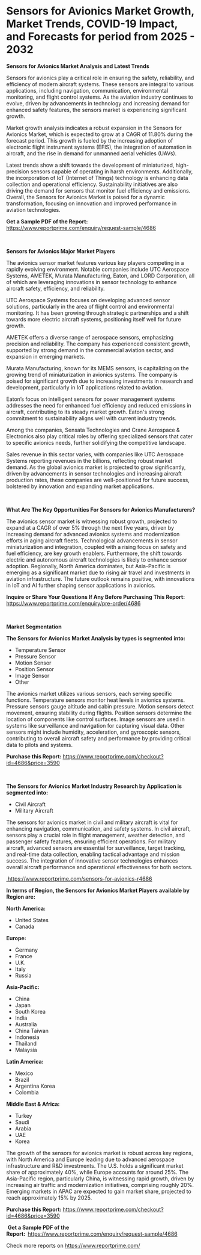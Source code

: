 <p><h1>Sensors for Avionics Market Growth, Market Trends, COVID-19 Impact, and Forecasts for period from 2025 - 2032</h1></p><p><strong>Sensors for Avionics Market Analysis and Latest Trends</strong></p>
<p><p>Sensors for avionics play a critical role in ensuring the safety, reliability, and efficiency of modern aircraft systems. These sensors are integral to various applications, including navigation, communication, environmental monitoring, and flight control systems. As the aviation industry continues to evolve, driven by advancements in technology and increasing demand for enhanced safety features, the sensors market is experiencing significant growth.</p><p>Market growth analysis indicates a robust expansion in the Sensors for Avionics Market, which is expected to grow at a CAGR of 11.80% during the forecast period. This growth is fueled by the increasing adoption of electronic flight instrument systems (EFIS), the integration of automation in aircraft, and the rise in demand for unmanned aerial vehicles (UAVs). </p><p>Latest trends show a shift towards the development of miniaturized, high-precision sensors capable of operating in harsh environments. Additionally, the incorporation of IoT (Internet of Things) technology is enhancing data collection and operational efficiency. Sustainability initiatives are also driving the demand for sensors that monitor fuel efficiency and emissions. Overall, the Sensors for Avionics Market is poised for a dynamic transformation, focusing on innovation and improved performance in aviation technologies.</p></p>
<p><strong>Get a Sample PDF of the Report:&nbsp;</strong> <a href="https://www.reportprime.com/enquiry/request-sample/4686?utm_campaign=2277&utm_medium=2&utm_source=Github&utm_content=ia&utm_term=19032025&utm_id=sensors-for-avionics">https://www.reportprime.com/enquiry/request-sample/4686</a></p>
<p>&nbsp;</p>
<p><strong>Sensors for Avionics Major Market Players</strong></p>
<p><p>The avionics sensor market features various key players competing in a rapidly evolving environment. Notable companies include UTC Aerospace Systems, AMETEK, Murata Manufacturing, Eaton, and LORD Corporation, all of which are leveraging innovations in sensor technology to enhance aircraft safety, efficiency, and reliability.</p><p>UTC Aerospace Systems focuses on developing advanced sensor solutions, particularly in the area of flight control and environmental monitoring. It has been growing through strategic partnerships and a shift towards more electric aircraft systems, positioning itself well for future growth.</p><p>AMETEK offers a diverse range of aerospace sensors, emphasizing precision and reliability. The company has experienced consistent growth, supported by strong demand in the commercial aviation sector, and expansion in emerging markets.</p><p>Murata Manufacturing, known for its MEMS sensors, is capitalizing on the growing trend of miniaturization in avionics systems. The company is poised for significant growth due to increasing investments in research and development, particularly in IoT applications related to aviation.</p><p>Eaton’s focus on intelligent sensors for power management systems addresses the need for enhanced fuel efficiency and reduced emissions in aircraft, contributing to its steady market growth. Eaton's strong commitment to sustainability aligns well with current industry trends.</p><p>Among the companies, Sensata Technologies and Crane Aerospace & Electronics also play critical roles by offering specialized sensors that cater to specific avionics needs, further solidifying the competitive landscape.</p><p>Sales revenue in this sector varies, with companies like UTC Aerospace Systems reporting revenues in the billions, reflecting robust market demand. As the global avionics market is projected to grow significantly, driven by advancements in sensor technologies and increasing aircraft production rates, these companies are well-positioned for future success, bolstered by innovation and expanding market applications.</p></p>
<p>&nbsp;</p>
<p><strong>What Are The Key Opportunities For Sensors for Avionics Manufacturers?</strong></p>
<p><p>The avionics sensor market is witnessing robust growth, projected to expand at a CAGR of over 5% through the next five years, driven by increasing demand for advanced avionics systems and modernization efforts in aging aircraft fleets. Technological advancements in sensor miniaturization and integration, coupled with a rising focus on safety and fuel efficiency, are key growth enablers. Furthermore, the shift towards electric and autonomous aircraft technologies is likely to enhance sensor adoption. Regionally, North America dominates, but Asia-Pacific is emerging as a significant market due to rising air travel and investments in aviation infrastructure. The future outlook remains positive, with innovations in IoT and AI further shaping sensor applications in avionics.</p></p>
<p><strong>Inquire or Share Your Questions If Any Before Purchasing This Report:</strong> <a href="https://www.reportprime.com/enquiry/pre-order/4686?utm_campaign=2277&utm_medium=2&utm_source=Github&utm_content=ia&utm_term=19032025&utm_id=sensors-for-avionics">https://www.reportprime.com/enquiry/pre-order/4686</a></p>
<p>&nbsp;</p>
<p><strong>Market Segmentation</strong></p>
<p><strong>The Sensors for Avionics Market Analysis by types is segmented into:</strong></p>
<p><ul><li>Temperature Sensor</li><li>Pressure Sensor</li><li>Motion Sensor</li><li>Position Sensor</li><li>Image Sensor</li><li>Other</li></ul></p>
<p><p>The avionics market utilizes various sensors, each serving specific functions. Temperature sensors monitor heat levels in avionics systems. Pressure sensors gauge altitude and cabin pressure. Motion sensors detect movement, ensuring stability during flights. Position sensors determine the location of components like control surfaces. Image sensors are used in systems like surveillance and navigation for capturing visual data. Other sensors might include humidity, acceleration, and gyroscopic sensors, contributing to overall aircraft safety and performance by providing critical data to pilots and systems.</p></p>
<p><strong>Purchase this Report:&nbsp;</strong><a href="https://www.reportprime.com/checkout?id=4686&price=3590&utm_campaign=2277&utm_medium=2&utm_source=Github&utm_content=ia&utm_term=19032025&utm_id=sensors-for-avionics">https://www.reportprime.com/checkout?id=4686&price=3590</a></p>
<p>&nbsp;</p>
<p><strong>The Sensors for Avionics Market Industry Research by Application is segmented into:</strong></p>
<p><ul><li>Civil Aircraft</li><li>Military Aircraft</li></ul></p>
<p><p>The sensors for avionics market in civil and military aircraft is vital for enhancing navigation, communication, and safety systems. In civil aircraft, sensors play a crucial role in flight management, weather detection, and passenger safety features, ensuring efficient operations. For military aircraft, advanced sensors are essential for surveillance, target tracking, and real-time data collection, enabling tactical advantage and mission success. The integration of innovative sensor technologies enhances overall aircraft performance and operational effectiveness for both sectors.</p></p>
<p><a href="https://www.reportprime.com/sensors-for-avionics-r4686?utm_campaign=2277&utm_medium=2&utm_source=Github&utm_content=ia&utm_term=19032025&utm_id=sensors-for-avionics">&nbsp;https://www.reportprime.com/sensors-for-avionics-r4686</a></p>
<p><strong>In terms of Region, the Sensors for Avionics Market Players available by Region are:</strong></p>
<p>
    <p> <strong> North America: </strong>
        <ul>
            <li>United States</li>
            <li>Canada</li>
        </ul>
        </p> 
    <p> <strong> Europe: </strong>
        <ul>
            <li>Germany</li>
            <li>France</li>
            <li>U.K.</li>
            <li>Italy</li>
            <li>Russia</li>
        </ul>
        </p> 
    <p> <strong> Asia-Pacific: </strong>
        <ul>
            <li>China</li>
            <li>Japan</li>
            <li>South Korea</li>
            <li>India</li>
            <li>Australia</li>
            <li>China Taiwan</li>
            <li>Indonesia</li>
            <li>Thailand</li>
            <li>Malaysia</li>
        </ul>
        </p> 
    <p> <strong> Latin America: </strong>
        <ul>
            <li>Mexico</li>
            <li>Brazil</li>
            <li>Argentina Korea</li>
            <li>Colombia</li>
        </ul>
        </p> 
    <p> <strong> Middle East & Africa: </strong>
        <ul>
            <li>Turkey</li>
            <li>Saudi</li>
            <li>Arabia</li>
            <li>UAE</li>
            <li>Korea</li>
        </ul>
    </p>
    </p>
<p><p>The growth of the sensors for avionics market is robust across key regions, with North America and Europe leading due to advanced aerospace infrastructure and R&D investments. The U.S. holds a significant market share of approximately 40%, while Europe accounts for around 25%. The Asia-Pacific region, particularly China, is witnessing rapid growth, driven by increasing air traffic and modernization initiatives, comprising roughly 20%. Emerging markets in APAC are expected to gain market share, projected to reach approximately 15% by 2025.</p></p>
<p><strong>Purchase this Report: </strong><a href="https://www.reportprime.com/checkout?id=4686&price=3590&utm_campaign=2277&utm_medium=2&utm_source=Github&utm_content=ia&utm_term=19032025&utm_id=sensors-for-avionics">https://www.reportprime.com/checkout?id=4686&price=3590</a></p>
<p>&nbsp;<strong>Get a Sample PDF of the Report:&nbsp;&nbsp;</strong><a href="https://www.reportprime.com/enquiry/request-sample/4686?utm_campaign=2277&utm_medium=2&utm_source=Github&utm_content=ia&utm_term=19032025&utm_id=sensors-for-avionics">https://www.reportprime.com/enquiry/request-sample/4686</a></p>
<p><strong></strong></p>
<p>Check more reports on <a href="https://www.reportprime.com/?utm_campaign=2277&utm_medium=2&utm_source=Github&utm_content=ia&utm_term=19032025&utm_id=sensors-for-avionics">https://www.reportprime.com/</a></p>
